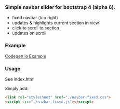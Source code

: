 ### Simple navbar slider for bootstrap 4 (alpha 6).
- fixed navbar (top right)
- updates & highlights current section in view
- click to scroll to section
- updates on scroll

### Example
[Codepen.io Example](http://codepen.io/ts-de/pen/OpPYrw)

### Usage
See index.html

Simply add:
```html
<link rel="stylesheet" href="./navbar-fixed.css">
<script src="./navbar-fixed.js"></script>
```
